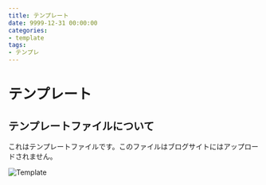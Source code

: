 ```yaml
---
title: テンプレート
date: 9999-12-31 00:00:00
categories:
- template
tags:
- テンプレ
---
```


# テンプレート
## テンプレートファイルについて
これはテンプレートファイルです。このファイルはブログサイトにはアップロードされません。

![Template](https://jpaiblog.github.io/blog/images/mstile-150x150.png "Template")